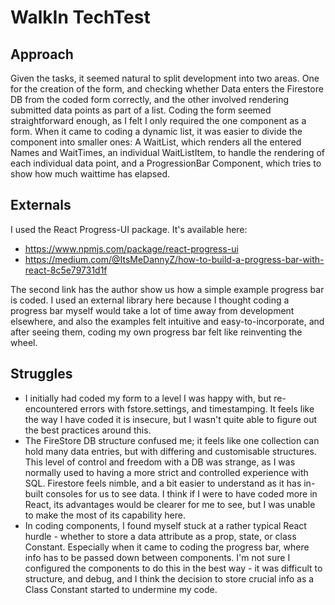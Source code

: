 # WalkIn TechTest

## Approach

Given the tasks, it seemed natural to split development into two areas. One for the creation of the form, and checking whether Data enters the Firestore DB from the coded form correctly, and the other involved rendering submitted data points as part of a list. Coding the form seemed straightforward enough, as I felt I only required the one component as a form. When it came to coding a dynamic list, it was easier to divide the component into smaller ones: A WaitList, which renders all the entered Names and WaitTimes, an individual WaitListItem, to handle the rendering of each individual data point, and a ProgressionBar Component, which tries to show how much waittime has elapsed.

## Externals

I used the React Progress-UI package. It's available here:
- https://www.npmjs.com/package/react-progress-ui
- https://medium.com/@ItsMeDannyZ/how-to-build-a-progress-bar-with-react-8c5e79731d1f

The second link has the author show us how a simple example progress bar is coded. I used an external library here because I thought coding a progress bar myself would take a lot of time away from development elsewhere, and also the examples felt intuitive and easy-to-incorporate, and after seeing them, coding my own progress bar felt like reinventing the wheel.

## Struggles

- I initially had coded my form to a level I was happy with, but re-encountered errors with fstore.settings, and timestamping. It feels like the way I have coded it is insecure, but I wasn't quite able to figure out the best practices around this.
- The FireStore DB structure confused me; it feels like one collection can hold many data entries, but with differing and customisable structures. This level of control and freedom with a DB was strange, as I was normally used to having a more strict and controlled experience with SQL. Firestore feels nimble, and a bit easier to understand as it has in-built consoles for us to see data. I think if I were to have coded more in React, its advantages would be clearer for me to see, but I was unable to make the most of its capability here.
- In coding components, I found myself stuck at a rather typical React hurdle - whether to store a data attribute as a prop, state, or class Constant. Especially when it came to coding the progress bar, where info has to be passed down between components. I'm not sure I configured the components to do this in the best way - it was difficult to structure, and debug, and I think the decision to store crucial info as a Class Constant started to undermine my code. 
